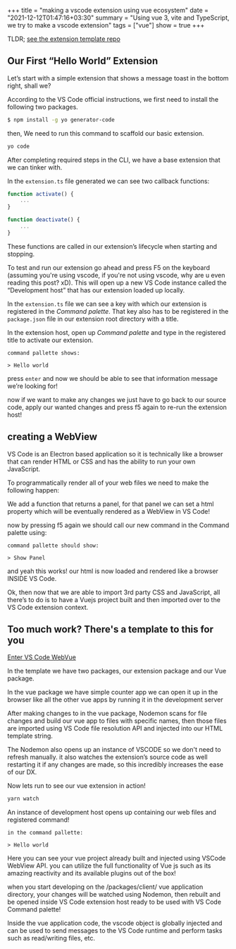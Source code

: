 +++
title = "making a vscode extension using vue ecosystem"
date = "2021-12-12T01:47:16+03:30"
summary = "Using vue 3, vite and TypeScript, we try to make a vscode extension"
tags = ["vue"]
show = true
+++

TLDR; [see the extension template repo](https://github.com/Mhdi-kr/vscode-webvue)

## Our First “Hello World” Extension
Let’s start with a simple extension that shows a message toast in the bottom right, shall we?

According to the VS Code official instructions, we first need to install the following two packages.

```bash
$ npm install -g yo generator-code
```
then, We need to run this command to scaffold our basic extension.

```bash
yo code
```

After completing required steps in the CLI, we have a base extension that we can tinker with.

In the `extension.ts` file generated we can see two callback functions:
```typescript
function activate() {
    ...
}

function deactivate() {
    ...
}

```

These functions are called in our extension’s lifecycle when starting and stopping.

To test and run our extension go ahead and press F5 on the keyboard (assuming you're using vscode, if you're not using vscode, why are u even reading this post? xD). This will open up a new VS Code instance called the “Development host” that has our extension loaded up locally.

In the `extension.ts` file we can see a key with which our extension is registered in the _Command palette_. That key also has to be registered in the `package.json` file in our extension root directory with a title.

In the extension host, open up _Command palette_ and type in the registered title to activate our extension.

```
command pallette shows:

> Hello world
```

press `enter` and now we should be able to see that information message we’re looking for!

now if we want to make any changes we just have to go back to our source code, apply our wanted changes and press f5 again to re-run the extension host!

## creating a WebView

VS Code is an Electron based application so it is technically like a browser that can render HTML or CSS and has the ability to run your own JavaScript.

To programmatically render all of your web files we need to make the following happen:

We add a function that returns a panel, for that panel we can set a html property which will be eventually rendered as a WebView in VS Code!


now by pressing f5 again we should call our new command in the Command palette using:

```
command pallette should show:

> Show Panel
```

and yeah this works! our html is now loaded and rendered like a browser INSIDE VS Code.

Ok, then now that we are able to import 3rd party CSS and JavaScript, all there’s to do is to have a Vuejs project built and then imported over to the VS Code extension context.

## Too much work? There's a template to this for you

[Enter VS Code WebVue](https://github.com/Mhdi-kr/vscode-webvue)

In the template we have two packages, our extension package and our Vue package.

In the vue package we have simple counter app we can open it up in the browser like all the other vue apps by running it in the development server

After making changes to in the vue package, Nodemon scans for file changes and build our vue app to files with specific names, then those files are imported using VS Code file resolution API and injected into our HTML template string.

The Nodemon also opens up an instance of VSCODE so we don't need to refresh manually. it also watches the extension’s source code as well restarting it if any changes are made, so this incredibly increases the ease of our DX.

Now lets run to see our vue extension in action!

```bash
yarn watch
```

An instance of development host opens up containing our web files and registered command!


```
in the command pallette:

> Hello world
```

Here you can see your vue project already built and injected using VSCode WebView API. you can utilize the full functionality of Vue js such as its amazing reactivity and its available plugins out of the box!


when you start developing on the /packages/client/ vue application directory, your changes will be watched using Nodemon, then rebuilt and be opened inside VS Code extension host ready to be used with VS Code Command palette!

Inside the vue application code, the vscode object is globally injected and can be used to send messages to the VS Code runtime and perform tasks such as read/writing files, etc.